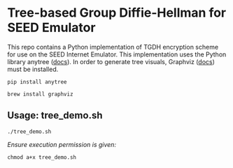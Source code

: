 # Tree-based Group Diffie-Hellman for SEED Emulator
This repo contains a Python implementation of TGDH encryption scheme for use on the SEED Internet Emulator. This implementation uses the Python library anytree ([docs](https://anytree.readthedocs.io/en/latest/index.html)). In order to generate tree visuals, Graphviz ([docs](https://graphviz.org/)) must be installed.
```
pip install anytree
```
```
brew install graphviz
```
## Usage: tree_demo.sh
```
./tree_demo.sh
```
*Ensure execution permission is given:*

```
chmod a+x tree_demo.sh
```
